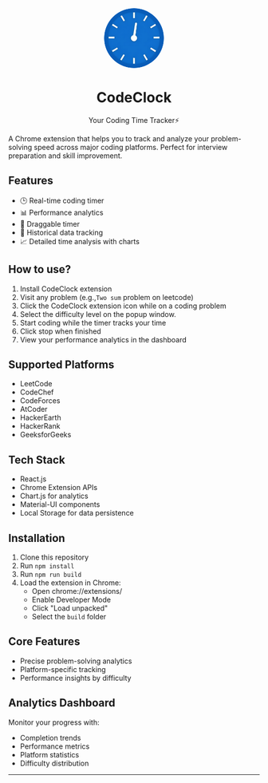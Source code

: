 <div align="center">
  <img src="images/logo.png" alt="CodeClock Logo" width="120" height="120" style="border-radius: 50%;">
  <p><h1>CodeClock</h1>Your Coding Time Tracker⚡</p>
</div>

A Chrome extension that helps you to track and analyze your problem-solving speed across major coding platforms. Perfect for interview preparation and skill improvement.

## Features

- 🕒 Real-time coding timer
- 📊 Performance analytics
- 🔄 Draggable timer
- 💾 Historical data tracking
- 📈 Detailed time analysis with charts

## How to use?
1. Install CodeClock extension
2. Visit any problem (e.g.,`Two sum` problem on leetcode)
3. Click the CodeClock extension icon while on a coding problem
4. Select the difficulty level on the popup window.
5. Start coding while the timer tracks your time
6. Click stop when finished
7. View your performance analytics in the dashboard


## Supported Platforms

- LeetCode
- CodeChef
- CodeForces
- AtCoder
- HackerEarth
- HackerRank
- GeeksforGeeks

## Tech Stack

- React.js
- Chrome Extension APIs
- Chart.js for analytics
- Material-UI components
- Local Storage for data persistence

## Installation

1. Clone this repository
2. Run `npm install`
3. Run `npm run build`
4. Load the extension in Chrome:
   - Open chrome://extensions/
   - Enable Developer Mode
   - Click "Load unpacked"
   - Select the `build` folder

## Core Features

- Precise problem-solving analytics
- Platform-specific tracking
- Performance insights by difficulty

## Analytics Dashboard

Monitor your progress with:

- Completion trends
- Performance metrics
- Platform statistics
- Difficulty distribution

---